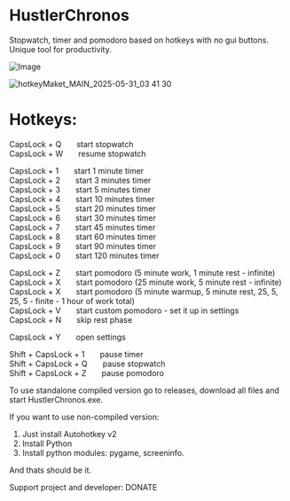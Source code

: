 # HustlerChronos
Stopwatch, timer and pomodoro based on hotkeys with no gui buttons. Unique tool for productivity.

![Image](https://github.com/user-attachments/assets/313580a2-18bc-489e-8c54-e15f3061b9e6)


![hotkeyMaket_MAIN_2025-05-31_03 41 30](https://github.com/user-attachments/assets/b3e32926-038a-4733-b1f4-0e02f9d82557)

# Hotkeys:

CapsLock + Q &nbsp;&nbsp;&nbsp;&nbsp;&nbsp;    start stopwatch  
CapsLock + W &nbsp;&nbsp;&nbsp;&nbsp;&nbsp;    resume stopwatch  
  
CapsLock + 1 &nbsp;&nbsp;&nbsp;&nbsp;&nbsp; start 1 minute timer  
CapsLock + 2 &nbsp;&nbsp;&nbsp;&nbsp;&nbsp;     start 3 minutes timer  
CapsLock + 3 &nbsp;&nbsp;&nbsp;&nbsp;&nbsp;    start 5 minutes timer  
CapsLock + 4 &nbsp;&nbsp;&nbsp;&nbsp;&nbsp;    start 10 minutes timer  
CapsLock + 5 &nbsp;&nbsp;&nbsp;&nbsp;&nbsp;    start 20 minutes timer  
CapsLock + 6 &nbsp;&nbsp;&nbsp;&nbsp;&nbsp;    start 30 minutes timer  
CapsLock + 7 &nbsp;&nbsp;&nbsp;&nbsp;&nbsp;    start 45 minutes timer  
CapsLock + 8 &nbsp;&nbsp;&nbsp;&nbsp;&nbsp;    start 60 minutes timer  
CapsLock + 9 &nbsp;&nbsp;&nbsp;&nbsp;&nbsp;    start 90 minutes timer  
CapsLock + 0 &nbsp;&nbsp;&nbsp;&nbsp;&nbsp;    start 120 minutes timer  
  
CapsLock + Z &nbsp;&nbsp;&nbsp;&nbsp;&nbsp;    start pomodoro (5 minute work, 1 minute rest - infinite)  
CapsLock + X &nbsp;&nbsp;&nbsp;&nbsp;&nbsp;    start pomodoro (25 minute work, 5 minute rest - infinite)  
CapsLock + X &nbsp;&nbsp;&nbsp;&nbsp;&nbsp;    start pomodoro (5 minute warmup, 5 minute rest, 25, 5, 25, 5 - finite - 1 hour of work total)  
CapsLock + V &nbsp;&nbsp;&nbsp;&nbsp;&nbsp;    start custom pomodoro - set it up in settings  
CapsLock + N &nbsp;&nbsp;&nbsp;&nbsp;&nbsp;     skip rest phase  
  
CapsLock + Y &nbsp;&nbsp;&nbsp;&nbsp;&nbsp;    open settings  

Shift + CapsLock + 1 &nbsp;&nbsp;&nbsp;&nbsp;&nbsp;   pause timer  
Shift + CapsLock + Q &nbsp;&nbsp;&nbsp;&nbsp;&nbsp;   pause stopwatch  
Shift + CapsLock + Z &nbsp;&nbsp;&nbsp;&nbsp;&nbsp;   pause pomodoro  
  
  
  
To use standalone compiled version go to releases, download all files and start HustlerChronos.exe.  
  
If you want to use non-compiled version: 
1. Just install Autohotkey v2
2. Install Python
3. Install python modules: pygame, screeninfo.
  
And thats should be it.
  
Support project and developer:
DONATE
